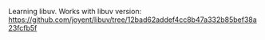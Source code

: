Learning libuv. Works with libuv version:
https://github.com/joyent/libuv/tree/12bad62addef4cc8b47a332b85bef38a23fcfb5f
